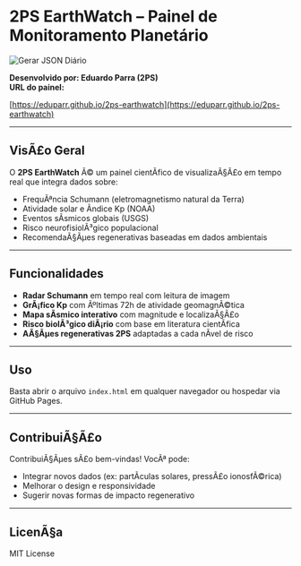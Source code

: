 # 2PS EarthWatch – Painel de Monitoramento Planetário

![Gerar JSON Diário](https://github.com/eduparr/2ps-earthwatc/actions/workflows/gerar-json-diario.yml/badge.svg)

**Desenvolvido por: Eduardo Parra (2PS)**  
**URL do painel:** 

[https://eduparr.github.io/2ps-earthwatch](https://eduparr.github.io/2ps-earthwatch)

---

## VisÃ£o Geral

O **2PS EarthWatch** Ã© um painel cientÃ­fico de visualizaÃ§Ã£o em tempo real que integra dados sobre:

- FrequÃªncia Schumann (eletromagnetismo natural da Terra)
- Atividade solar e Ã­ndice Kp (NOAA)
- Eventos sÃ­smicos globais (USGS)
- Risco neurofisiolÃ³gico populacional
- RecomendaÃ§Ãµes regenerativas baseadas em dados ambientais

---

## Funcionalidades

- **Radar Schumann** em tempo real com leitura de imagem
- **GrÃ¡fico Kp** com Ãºltimas 72h de atividade geomagnÃ©tica
- **Mapa sÃ­smico interativo** com magnitude e localizaÃ§Ã£o
- **Risco biolÃ³gico diÃ¡rio** com base em literatura cientÃ­fica
- **AÃ§Ãµes regenerativas 2PS** adaptadas a cada nÃ­vel de risco

---

## Uso

Basta abrir o arquivo `index.html` em qualquer navegador ou hospedar via GitHub Pages.

---

## ContribuiÃ§Ã£o

ContribuiÃ§Ãµes sÃ£o bem-vindas! VocÃª pode:

- Integrar novos dados (ex: partÃ­culas solares, pressÃ£o ionosfÃ©rica)
- Melhorar o design e responsividade
- Sugerir novas formas de impacto regenerativo

---

## LicenÃ§a

MIT License
